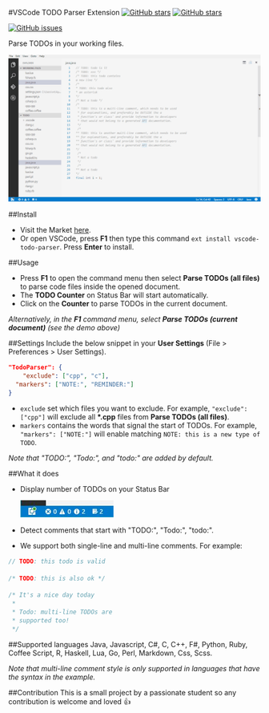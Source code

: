#VSCode TODO Parser Extension
[![GitHub stars](https://img.shields.io/badge/marketplace-download-blue.svg)](https://marketplace.visualstudio.com/items?itemName=minhthai.vscode-todo-parser)
[![GitHub stars](https://img.shields.io/badge/github-view%20source-blue.svg?style=social)](https://github.com/kantlove/vscode-todo-parser)

[![GitHub issues](https://img.shields.io/github/issues/kantlove/vscode-todo-parser.svg)](https://github.com/kantlove/vscode-todo-parser/issues)

Parse TODOs in your working files.

![Demo](./images/demo_vscode1.2.gif "Demo")

##Install
- Visit the Market [here](https://marketplace.visualstudio.com/items?itemName=minhthai.vscode-todo-parser).
- Or open VSCode, press **F1** then type this command `ext install vscode-todo-parser`. Press **Enter** to install.

##Usage
- Press __F1__ to open the command menu then select __Parse TODOs (all files)__ to parse code files inside the opened document.
- The __TODO Counter__ on Status Bar will start automatically.
- Click on the __Counter__ to parse TODOs in the current document.

_Alternatively, in the **F1** command menu, select __Parse TODOs (current document)__ (see the demo above)_

##Settings
Include the below snippet in your __User Settings__ (File > Preferences > User Settings).
```json
"TodoParser": {
	"exclude": ["cpp", "c"],
  "markers": ["NOTE:", "REMINDER:"]
}
```
- `exclude` set which files you want to exclude. For example, `"exclude": ["cpp"]` will exclude all __*.cpp__ files from __Parse TODOs (all files)__.
- `markers` contains the words that signal the start of TODOs. For example, `"markers": ["NOTE:"]` will enable matching `NOTE: this is a new type of TODO`. 

_Note that "TODO:", "Todo:", and "todo:" are added by default._


##What it does
- Display number of TODOs on your Status Bar

  ![status bar](./images/status_bar.jpg "Status bar")

- Detect comments that start with "TODO:", "Todo:", "todo:".
- We support both single-line and multi-line comments. For example:

```java
// TODO: this todo is valid

/* TODO: this is also ok */

/* It's a nice day today
 *
 * Todo: multi-line TODOs are
 * supported too!
 */
```

##Supported languages
Java, Javascript, C#, C, C++, F#, Python, Ruby, Coffee Script, R, Haskell, Lua, Go, Perl, Markdown, Css, Scss.

*Note that multi-line comment style is only supported in languages that have the syntax in the example.*

##Contribution
This is a small project by a passionate student so any contribution is welcome and loved :+1:





